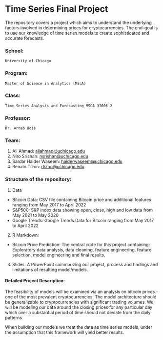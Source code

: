 # Time Series Final Project

The repository covers a project which aims to understand the underlying factors involved in determining prices for cryptocurrencies. The end-goal is to use our knowledge of time series models to create sophisticated and accurate forecasts. 

### School: 
    University of Chicago
### Program: 
    Master of Science in Analytics (MScA) 
### Class: 
    Time Series Analysis and Forecasting MSCA 31006 2
### Professor: 
    Dr. Arnab Bose

### Team: 
1.	Ali Ahmad: aliahmad@uchicago.edu
2. 	Niro Srishan: nsrishan@uchicago.edu
3. 	Sardar Haider Waseem: haiderwaseem@uchicago.edu
4. 	Renato Tizon: rtizon@uchicago.edu 

### Structure of the repository: 

1.	Data 
- Bitcoin Data: CSV file containing Bitcoin price and additional features ranging from May 2017 to April 2022
- S&P500: S&P index data showing open, close, high and low data from May 2021 to May 2020
- Google Trends: Google Trends Data for Bitcoin ranging from May 2017 to April 2022
2.	R Markdown: 
-	Bitcoin Price Prediction: The central code for this project containing: Exploratory data analysis, data cleaning, feature engineering, feature selection, model engineering and final results.
3.	Slides: A PowerPoint summarizing our project, process and findings and limitations of resulting model/models.

#### Detailed Project Description: 

The feasibility of models will be examined via an analysis on bitcoin prices - one of the most prevalent cryptocurrencies. The model architecture should be generalizable to cryptocurrencies with significant trading volumes. We will be modeling our data around the closing prices for any particular day which over a substantial period of time should not deviate from the daily patterns

When building our models we treat the data as time series models, under the assumption that this framework will yield better results.


